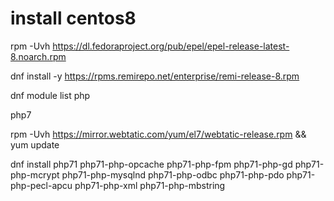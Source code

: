 install centos8
===============

rpm -Uvh https://dl.fedoraproject.org/pub/epel/epel-release-latest-8.noarch.rpm

dnf install -y https://rpms.remirepo.net/enterprise/remi-release-8.rpm

dnf module list php




php7

rpm -Uvh https://mirror.webtatic.com/yum/el7/webtatic-release.rpm && yum update

dnf install php71 php71-php-opcache php71-php-fpm php71-php-gd php71-php-mcrypt php71-php-mysqlnd php71-php-odbc php71-php-pdo php71-php-pecl-apcu php71-php-xml php71-php-mbstring